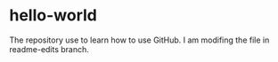# hello-world
The repository use to learn how to use GitHub.
I am modifing the file in readme-edits branch.
